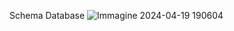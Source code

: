 Schema Database 
![Immagine 2024-04-19 190604](https://github.com/ErnBar/MUSICAJAITA114/assets/167428415/f0fa7b44-095c-4251-afb1-6d6c1b5d7285)
